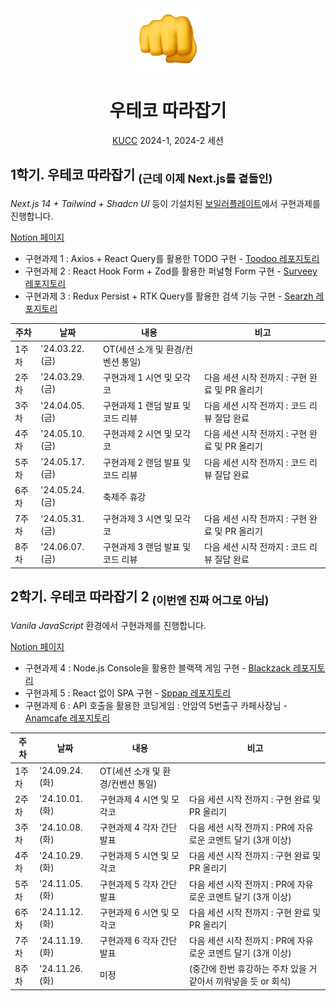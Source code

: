 <div align="center">
  <img src="https://github.com/not-woowacourse/.github/blob/main/profile/readme-assets/fist.png" width="100" height="100" />
  <h1>우테코 따라잡기</h1>
  <p><a href="https://kucc.co.kr">KUCC</a> 2024-1, 2024-2 세션<p>
</div>

<h2>1학기. 우테코 따라잡기 <sub>(근데 이제 Next.js를 곁들인)</sub></h2>

*Next.js 14 + Tailwind + Shadcn UI* 등이 기설치된 [보일러플레이트](https://github.com/not-woowacourse/boilerplate)에서 구현과제를 진행합니다. 

[Notion 페이지](https://yopark.notion.site/Next-js-ae89c879b8f948f4a3c841d317fa7849)

- 구현과제 1 : Axios + React Query를 활용한 TODO 구현 - [Toodoo 레포지토리](https://github.com/not-woowacourse/1-toodoo-frontend)
- 구현과제 2 : React Hook Form + Zod를 활용한 퍼널형 Form 구현 - [Surveey 레포지토리](https://github.com/not-woowacourse/2-surveey-frontend)
- 구현과제 3 : Redux Persist + RTK Query를 활용한 검색 기능 구현 - [Searzh 레포지토리](https://github.com/not-woowacourse/3-searzh-frontend)

| 주차  | 날짜       | 내용                                                        | 비고                                |
| ----- | ---------- | ----------------------------------------------------------- | ----------------------------------- |
| 1주차 | '24.03.22.(금) | OT(세션 소개 및 환경/컨벤션 통일)                               |                                     |
| 2주차 | '24.03.29.(금) | 구현과제 1 시연 및 모각코                                   | 다음 세션 시작 전까지 : 구현 완료 및 PR 올리기                    |
| 3주차 | '24.04.05.(금) | 구현과제 1 랜덤 발표 및 코드 리뷰 | 다음 세션 시작 전까지 : 코드 리뷰 질답 완료 |
| 4주차 | '24.05.10.(금) | 구현과제 2 시연 및 모각코                                   | 다음 세션 시작 전까지 : 구현 완료 및 PR 올리기                    |
| 5주차 | '24.05.17.(금) | 구현과제 2 랜덤 발표 및 코드 리뷰 | 다음 세션 시작 전까지 : 코드 리뷰 질답 완료 |
| 6주차 | '24.05.24.(금) | 축제주 휴강                                   |                     |
| 7주차 | '24.05.31.(금) | 구현과제 3 시연 및 모각코 | 다음 세션 시작 전까지 : 구현 완료 및 PR 올리기 |
| 8주차 | '24.06.07.(금) | 구현과제 3 랜덤 발표 및 코드 리뷰                                                 | 다음 세션 시작 전까지 : 코드 리뷰 질답 완료                                    |

<h2>2학기. 우테코 따라잡기 2 <sub>(이번엔 진짜 어그로 아님)</sub></h2>

*Vanila JavaScript* 환경에서 구현과제를 진행합니다. 

[Notion 페이지](https://yopark.notion.site/2-578847ae083a41788d774961a89ae059)

- 구현과제 4 : Node.js Console을 활용한 블랙잭 게임 구현 - [Blackzack 레포지토리](https://github.com/not-woowacourse/4-blackzack)
- 구현과제 5 : React 없이 SPA 구현 - [Sppap 레포지토리](https://github.com/not-woowacourse/5-sppap-frontend)
- 구현과제 6 : API 호출을 활용한 코딩게임 : 안암역 5번출구 카페사장님 - [Anamcafe 레포지토리](https://github.com/not-woowacourse/6-anamcafe-client)

| 주차  | 날짜       | 내용                                                        | 비고                                |
| ----- | ---------- | ----------------------------------------------------------- | ----------------------------------- |
| 1주차 | '24.09.24.(화) | OT(세션 소개 및 환경/컨벤션 통일)                               |                                     |
| 2주차 | '24.10.01.(화) | 구현과제 4 시연 및 모각코                                   | 다음 세션 시작 전까지 : 구현 완료 및 PR 올리기                    |
| 3주차 | '24.10.08.(화) | 구현과제 4 각자 간단 발표 | 다음 세션 시작 전까지 : PR에 자유로운 코멘트 달기 (3개 이상)   |
| 4주차 | '24.10.29.(화) | 구현과제 5 시연 및 모각코                                   | 다음 세션 시작 전까지 : 구현 완료 및 PR 올리기                    |
| 5주차 | '24.11.05.(화) | 구현과제 5 각자 간단 발표 | 다음 세션 시작 전까지 : PR에 자유로운 코멘트 달기 (3개 이상)   |
| 6주차 | '24.11.12.(화) | 구현과제 6 시연 및 모각코 | 다음 세션 시작 전까지 : 구현 완료 및 PR 올리기 |
| 7주차 | '24.11.19.(화) | 구현과제 6 각자 간단 발표 | 다음 세션 시작 전까지 : PR에 자유로운 코멘트 달기 (3개 이상)   |
| 8주차 | '24.11.26.(화) | 미정    | (중간에 한번 휴강하는 주차 있을 거 같아서 끼워넣을 듯 or 회식)    |
